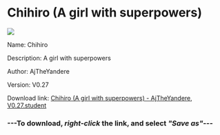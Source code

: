 # Chihiro (A girl with superpowers)

<img src = "https://raw.githubusercontent.com/Arbiter1223/Koukou-Gurashi-Custom-Students/master/Students/Files/Chihiro%20(A%20girl%20with%20superpowers).png">

Name: Chihiro

Description: A girl with superpowers

Author: AjTheYandere

Version: V0.27

Download link: <a href="https://raw.githubusercontent.com/Arbiter1223/Koukou-Gurashi-Custom-Students/master/Students/Files/Chihiro%20(A%20girl%20with%20superpowers)%20-%20AjTheYandere%2C%20V0.27.student">Chihiro (A girl with superpowers) - AjTheYandere, V0.27.student</a>

### ---**To download, _right-click_ the link, and select _"Save as"_**---

